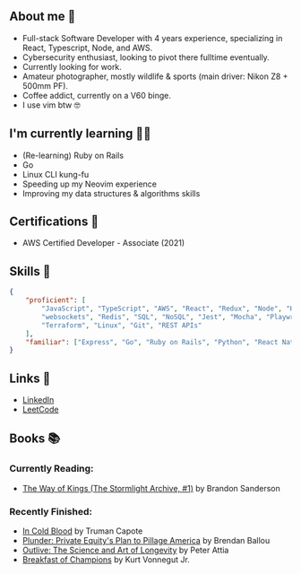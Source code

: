 ## About me 👋
- Full-stack Software Developer with 4 years experience, specializing in React, Typescript, Node, and AWS.
- Cybersecurity enthusiast, looking to pivot there fulltime eventually.
- Currently looking for work.
- Amateur photographer, mostly wildlife & sports (main driver: Nikon Z8 + 500mm PF).
- Coffee addict, currently on a V60 binge.
- I use vim btw 🤓

## I'm currently learning 🧑‍🎓
- (Re-learning) Ruby on Rails
- Go
- Linux CLI kung-fu
- Speeding up my Neovim experience
- Improving my data structures & algorithms skills

## Certifications 📜
- AWS Certified Developer - Associate (2021)

## Skills 🤺
```JSON
{
    "proficient": [
        "JavaScript", "TypeScript", "AWS", "React", "Redux", "Node", "Hapi",
        "websockets", "Redis", "SQL", "NoSQL", "Jest", "Mocha", "Playwright", "Docker",
        "Terraform", "Linux", "Git", "REST APIs"
    ],
    "familiar": ["Express", "Go", "Ruby on Rails", "Python", "React Native", "GraphQL"]
}
```

## Links 🔗
- [LinkedIn](https://www.linkedin.com/in/ziggyshea/)
- [LeetCode](https://leetcode.com/zigzter/)

## Books 📚
### Currently Reading:
<!-- GOODREADS-LIST:START -->
- [The Way of Kings (The Stormlight Archive, #1)](https://www.goodreads.com/review/show/6055799913?utm_medium=api&utm_source=rss) by Brandon Sanderson
<!-- GOODREADS-LIST:END -->
### Recently Finished:
<!-- GOODREADS-FINISHED:START -->
- [In Cold Blood](https://www.goodreads.com/review/show/6090850815?utm_medium=api&utm_source=rss) by Truman Capote
- [Plunder: Private Equity's Plan to Pillage America](https://www.goodreads.com/review/show/6533604881?utm_medium=api&utm_source=rss) by Brendan Ballou
- [Outlive: The Science and Art of Longevity](https://www.goodreads.com/review/show/6036755566?utm_medium=api&utm_source=rss) by Peter Attia
- [Breakfast of Champions](https://www.goodreads.com/review/show/6524505883?utm_medium=api&utm_source=rss) by Kurt Vonnegut Jr.
<!-- GOODREADS-FINISHED:END -->

